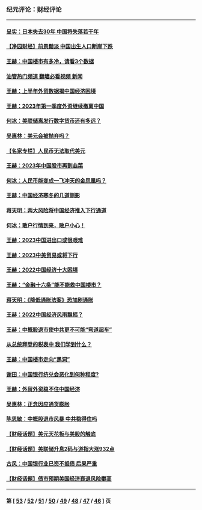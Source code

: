 ### 纪元评论：财经评论
---
#### [呈实：日本失去30年 中国将失落若干年](../../pages/nsc1026/n14078260.md?10020330) 
#### [【净园财经】前景黯淡 中国出生人口断崖下跌](../../pages/nsc1026/n14049754.md?10020330) 
#### [王赫：中国楼市有多冷，请看3个数据](../../pages/nsc1026/n14046129.md?10020330) 
#### [油管热门频道 翻墙必看视频 新闻](ok?10020330)
#### [王赫：上半年外贸数据揭中国经济困境](../../pages/nsc1026/n14034198.md?10020330) 
#### [王赫：2023年第一季度外资继续撤离中国](../../pages/nsc1026/n13988870.md?10020330) 
#### [何冰：美联储离发行数字货币还有多远？](../../pages/nsc1026/n13986109.md?10020330) 
#### [吴惠林：美元会被抛弃吗？](../../pages/nsc1026/n13984087.md?10020330) 
#### [【名家专栏】人民币无法取代美元](../../pages/nsc1026/n13974270.md?10020330) 
#### [王赫：2023年中国股市再割韭菜](../../pages/nsc1026/n13965334.md?10020330) 
#### [何冰：人民币能变成一飞冲天的金凤凰吗？](../../pages/nsc1026/n13964999.md?10020330) 
#### [王赫：中国经济寒冬的几道侧影](../../pages/nsc1026/n13932953.md?10020330) 
#### [蒋天明：两大风险将中国经济推入下行通道](../../pages/nsc1026/n13929820.md?10020330) 
#### [何冰：散户行情到来，散户小心！](../../pages/nsc1026/n13928308.md?10020330) 
#### [王赫：2023中国进出口或很艰难](../../pages/nsc1026/n13911515.md?10020330) 
#### [王赫：2023中美贸易或将下行](../../pages/nsc1026/n13899005.md?10020330) 
#### [王赫：2022中国经济十大困境](../../pages/nsc1026/n13883766.md?10020330) 
#### [王赫：“金融十六条”能不能救中国楼市？](../../pages/nsc1026/n13868431.md?10020330) 
#### [蒋天明：《降低通胀法案》恐加剧通胀](../../pages/nsc1026/n13806996.md?10020330) 
#### [王赫：2022中国经济风雨飘摇？](../../pages/nsc1026/n13803207.md?10020330) 
#### [王赫：中概股退市使中共更不可能“弯道超车”](../../pages/nsc1026/n13802858.md?10020330) 
#### [从总统拜登的税表中 我们学到什么？](../../pages/nsc1026/n13773081.md?10020330) 
#### [王赫：中国楼市走向“黑洞”](../../pages/nsc1026/n13770647.md?10020330) 
#### [谢田：中国银行挤兑会恶化到何种程度?](../../pages/nsc1026/n13766965.md?10020330) 
#### [王赫：外贸外资稳不住中国经济](../../pages/nsc1026/n13753933.md?10020330) 
#### [吴惠林：正念因应通货膨胀](../../pages/nsc1026/n13750350.md?10020330) 
#### [陈思敏：中概股退市风暴 中共稳得住吗](../../pages/nsc1026/n13738978.md?10020330) 
#### [【财经话题】美元天花板与美股的触底](../../pages/nsc1026/n13736495.md?10020330) 
#### [【财经话题】美联储升息2码与道指大涨932点](../../pages/nsc1026/n13727377.md?10020330) 
#### [古风：中国银行业已资不抵债 后果严重](../../pages/nsc1026/n13726111.md?10020330) 
#### [【财经话题】债市预期美国经济衰退风险攀高](../../pages/nsc1026/n13698043.md?10020330) 

---
#### 第 [ [53](./53.md?10020330) / [52](./52.md?10020330) / [51](./51.md?10020330) / [50](./50.md?10020330) / [49](./49.md?10020330) / [48](./48.md?10020330) / [47](./47.md?10020330) / [46](./46.md?10020330) ] 页
